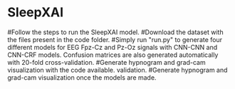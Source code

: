 # SleepXAI

#Follow the steps to run the SleepXAI model. 
#Download the dataset with the files present in the code folder. 
#Simply run "run.py" to generate four different models for EEG Fpz-Cz and Pz-Oz signals with CNN-CNN and CNN-CRF models. Confusion matrices are also generated automatically with 20-fold cross-validation. 
#Generate hypnogram and grad-cam visualization with the code available.   validation. 
#Generate hypnogram and grad-cam visualization once the models are made. 
